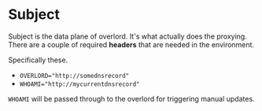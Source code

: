 # Subject

Subject is the data plane of overlord. It's what actually does the proxying.
There are a couple of required **headers** that are needed in the environment.

Specifically these.

* `OVERLORD="http://somednsrecord"`
* `WHOAMI="http://mycurrentdnsrecord"`

`WHOAMI` will be passed through to the overlord for triggering manual updates.
